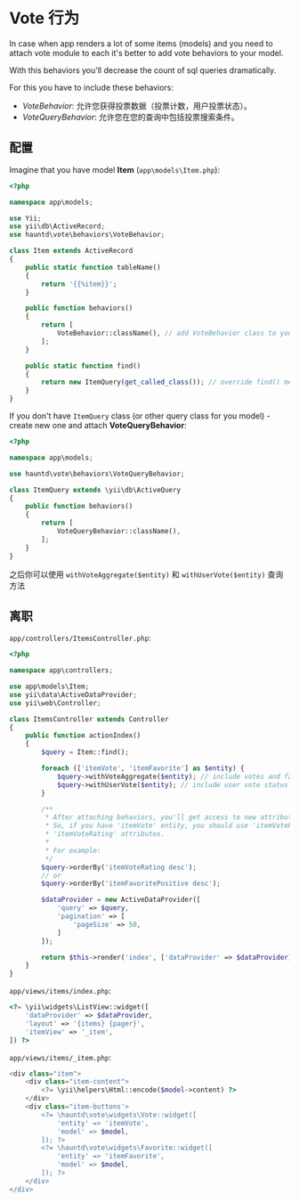 # Vote 行为

In case when app renders a lot of some items (models) and you need to attach vote module to each it's better to add vote behaviors to your model.

With this behaviors you'll decrease the count of sql queries dramatically.

For this you have to include these behaviors:

- *VoteBehavior*: 允许您获得投票数据（投票计数，用户投票状态）。
- *VoteQueryBehavior*: 允许您在您的查询中包括投票搜索条件。


## 配置

Imagine that you have model **Item** (`app\models\Item.php`):

```php
<?php

namespace app\models;

use Yii;
use yii\db\ActiveRecord;
use hauntd\vote\behaviors\VoteBehavior;

class Item extends ActiveRecord
{
    public static function tableName()
    {
        return '{{%item}}';
    }

    public function behaviors()
    {
        return [
            VoteBehavior::className(), // add VoteBehavior class to your model
        ];
    }

    public static function find()
    {
        return new ItemQuery(get_called_class()); // override find() method
    }
}
```

If you don't have `ItemQuery` class (or other query class for you model) - create new one and attach **VoteQueryBehavior**:

```php
<?php

namespace app\models;

use hauntd\vote\behaviors\VoteQueryBehavior;

class ItemQuery extends \yii\db\ActiveQuery
{
    public function behaviors()
    {
        return [
            VoteQueryBehavior::className(),
        ];
    }
}
```

之后你可以使用 `withVoteAggregate($entity)` 和 `withUserVote($entity)` 查询方法

## 离职

`app/controllers/ItemsController.php`:

```php
<?php

namespace app\controllers;

use app\models\Item;
use yii\data\ActiveDataProvider;
use yii\web\Controller;

class ItemsController extends Controller
{
    public function actionIndex()
    {
        $query = Item::find();

        foreach (['itemVote', 'itemFavorite'] as $entity) {
            $query->withVoteAggregate($entity); // include votes and favorites
            $query->withUserVote($entity); // include user vote status
        }

        /**
         * After attaching behaviors, you'll get access to new attributes - positive, negative and rating
         * So, if you have 'itemVote' entity, you should use 'itemVotePositive', 'itemVoteNegative' and
         * 'itemVoteRating' attributes.
         *
         * For example:
         */
        $query->orderBy('itemVoteRating desc');
        // or
        $query->orderBy('itemFavoritePositive desc');

        $dataProvider = new ActiveDataProvider([
            'query' => $query,
            'pagination' => [
                'pageSize' => 50,
            ]
        ]);

        return $this->render('index', ['dataProvider' => $dataProvider]);
    }
}
```

`app/views/items/index.php`:

```php
<?= \yii\widgets\ListView::widget([
    'dataProvider' => $dataProvider,
    'layout' => '{items} {pager}',
    'itemView' => '_item',
]) ?>
```

`app/views/items/_item.php`:

```php
<div class="item">
    <div class="item-content">
        <?= \yii\helpers\Html::encode($model->content) ?>
    </div>
    <div class="item-buttons'>
        <?= \hauntd\vote\widgets\Vote::widget([
            'entity' => 'itemVote',
            'model' => $model,
        ]); ?>
        <?= \hauntd\vote\widgets\Favorite::widget([
            'entity' => 'itemFavorite',
            'model' => $model,
        ]); ?>
    </div>
</div>
```

